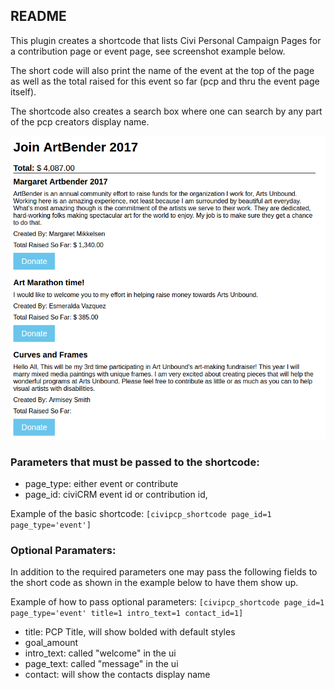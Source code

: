 README
------
This plugin creates a shortcode that lists Civi Personal Campaign Pages for a contribution page or event page, see screenshot example below.

The short code will also print the name of the event at the top of the page as well as the total raised for this event so far (pcp and thru the event page itself).

The shortcode also creates a search box where one can search by any part of the pcp creators display name.

![civipcpexp.png](civipcpexp.png)

### Parameters that must be passed to the shortcode:

+ page_type: either event or contribute
+ page_id: civiCRM event id or contribution id,

Example of the basic shortcode: `[civipcp_shortcode page_id=1 page_type='event']`

### Optional Paramaters:

In addition to the required parameters one may pass the following fields to the short code as shown in the example below to have them show up.

Example of how to pass optional parameters: `[civipcp_shortcode page_id=1 page_type='event' title=1 intro_text=1 contact_id=1]`

+ title: PCP Title, will show bolded with default styles
+ goal_amount
+ intro_text: called "welcome" in the ui
+ page_text: called "message" in the ui
+ contact: will show the contacts display name
